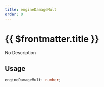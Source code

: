 ```yaml
---
title: engineDamageMult
order: 0
---
```


# {{ $frontmatter.title }}

No Description

## Usage

```ts
engineDamageMult: number;
```
